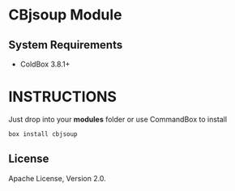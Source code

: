 # CBjsoup Module

## System Requirements

- ColdBox 3.8.1+

# INSTRUCTIONS

Just drop into your **modules** folder or use CommandBox to install

`box install cbjsoup`

## License

Apache License, Version 2.0.

